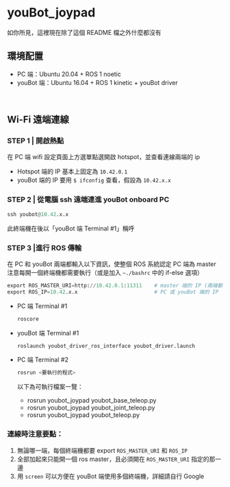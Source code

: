 # youBot_joypad

如你所見，這裡現在除了這個 README 檔之外什麼都沒有

## 環境配置

+ PC 端：Ubuntu 20.04 + ROS 1 noetic
+ youBot 端：Ubuntu 16.04 + ROS 1 kinetic + youBot driver

<br>

## Wi-Fi 遠端連線
### STEP 1 | 開啟熱點

在 PC 端 wifi 設定頁面上方選單點選開啟 hotspot，並查看連線兩端的 ip

+ Hotspot 端的 IP 基本上固定為 ```10.42.0.1```
+ youBot 端的 IP 要用 ```$ ifconfig``` 查看，假設為 ```10.42.x.x```

### STEP 2 | 從電腦 ssh 遠端連進 youBot onboard PC

```python
ssh youbot@10.42.x.x
```
此終端機在後以「youBot 端 Terminal #1」稱呼

### STEP 3 |進行 ROS 傳輸

在 PC 和 youBot 兩端都輸入以下資訊，使整個 ROS 系統認定 PC 端為 master
注意每開一個終端機都需要執行（或是加入 ```~./bashrc``` 中的 if-else 選項）

```python
export ROS_MASTER_URI=http://10.42.0.1:11311    # master 端的 IP (兩端都一樣)
export ROS_IP=10.42.x.x                         # PC 或 youBot 端的 IP
```

+ PC 端 Terminal #1

  ```python
  roscore
  ```
  
+ youBot 端 Terminal #1

  ```python
  roslaunch youbot_driver_ros_interface youbot_driver.launch
  ```
+ PC 端 Terminal #2

  ```python
  rosrun <要執行的程式>
  ```

  以下為可執行檔案一覽：

  + rosrun youbot_joypad youbot_base_teleop.py
  + rosrun youbot_joypad youbot_joint_teleop.py
  + rosrun youbot_joypad youbot_teleop.py

### 連線時注意要點：

1. 無論哪一端，每個終端機都要 export ```ROS_MASTER_URI``` 和 ```ROS_IP```
2. 全部加起來只能開一個 ros master，且必須開在 ```ROS_MASTER_URI``` 指定的那一邊
3. 用 ```screen``` 可以方便在 youBot 端使用多個終端機，詳細請自行 Google
